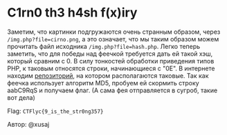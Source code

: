 # C1rn0 th3 h4sh f(x)iry

Заметим, что картинки подгружаются очень странным образом, через `/img.php?file=cirno.png`, а это означает, что мы таким образом можем прочитать файл исходника `/img.php?file=hash.php`. Легко теперь заметить, что для победы над феечкой требуется дать ей такой хэш, который сравним с 0. В силу тонкостей обработки приведения типов PHP, к таковым относятся строки, начинающиеся с "0E". В интернете находим [репозиторий](https://github.com/spaze/hashes), на котором располагаются таковые. Так как феечка использует алгоритм MD5, пробуем ей скормить строку aabC9RqS и получаем флаг. (А сама фея отправляется в сугроб, такие вот дела)

Flag: `CTFlyc{9_is_the_str0ng357}`

Автор: @xusaj

